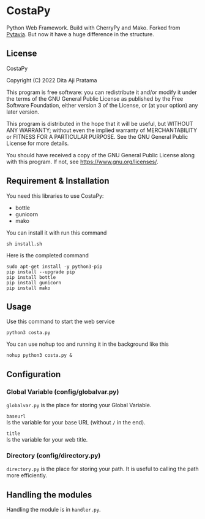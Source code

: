 # CostaPy
Python Web Framework. Build with CherryPy and Mako.
Forked from [Pytavia](https://github.com/sidonesia/pytavia). But now it have a huge difference in the structure.

## License

CostaPy

Copyright (C) 2022  Dita Aji Pratama

This program is free software: you can redistribute it and/or modify
it under the terms of the GNU General Public License as published by
the Free Software Foundation, either version 3 of the License, or
(at your option) any later version.

This program is distributed in the hope that it will be useful,
but WITHOUT ANY WARRANTY; without even the implied warranty of
MERCHANTABILITY or FITNESS FOR A PARTICULAR PURPOSE.  See the
GNU General Public License for more details.

You should have received a copy of the GNU General Public License
along with this program.  If not, see https://www.gnu.org/licenses/.

## Requirement & Installation

You need this libraries to use CostaPy:
- bottle
- gunicorn
- mako

You can install it with run this command

    sh install.sh

Here is the completed command

    sudo apt-get install -y python3-pip
    pip install --upgrade pip
    pip install bottle
    pip install gunicorn
    pip install mako

## Usage

Use this command to start the web service

    python3 costa.py

You can use nohup too and running it in the background like this

    nohup python3 costa.py &

## Configuration

### Global Variable (config/globalvar.py)

`globalvar.py` is the place for storing your Global Variable.

`baseurl` </br>
Is the variable for your base URL (without `/` in the end).

`title` </br>
Is the variable for your web title.

### Directory (config/directory.py)

`directory.py` is the place for storing your path. It is useful to calling the path more efficiently.

## Handling the modules

Handling the module is in `handler.py`.
